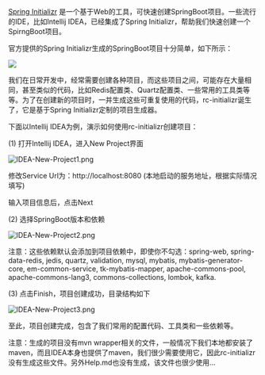 [Spring Initializr](https://github.com/spring-io/initializr) 是一个基于Web的工具，可快速创建SpringBoot项目。一些流行的IDE，比如Intellij IDEA，已经集成了Spring Initializr，帮助我们快速创建一个SpirngBoot项目。

官方提供的Spring Initializr生成的SpringBoot项目十分简单，如下所示：

![](https://media.geeksforgeeks.org/wp-content/uploads/20210604131533/Screenshot20210604at11426PM-483x660.png)

我们在日常开发中，经常需要创建各种项目，而这些项目之间，可能存在大量相同，甚至类似的代码，比如Redis配置类、Quartz配置类、一些常用的工具类等等。为了在创建新的项目时，一并生成这些可重复使用的代码，rc-initializr诞生了，它是基于Spring Initializr定制的项目生成器。

下面以Intellij IDEA为例，演示如何使用rc-initializr创建项目：

(1)  打开Intellij IDEA，进入New Project界面

![IDEA-New-Project1.png](https://i.loli.net/2021/09/23/uSCOFDozTAdarKk.png)

修改Service Url为：http://localhost:8080 (本地启动的服务地址，根据实际情况填写)

输入项目信息后，点击Next

(2) 选择SpringBoot版本和依赖

![IDEA-New-Project2.png](https://s2.loli.net/2022/01/25/gqzrY3AtBWMIHvl.png)

注意：这些依赖默认会添加到项目依赖中，即使你不勾选：spring-web, spring-data-redis, jedis, quartz, validation, mysql, mybatis, mybatis-generator-core, em-common-service, tk-mybatis-mapper, apache-commons-pool, apache-commons-lang3, commons-collections, lombok, kafka.

(3) 点击Finish，项目创建成功，目录结构如下

![IDEA-New-Project3.png](https://i.loli.net/2021/09/23/cJz6W5C3xhebkvi.png)

至此，项目创建完成，包含了我们常用的配置代码、工具类和一些依赖等。

注意：生成的项目没有mvn wrapper相关的文件，一般情况下我们本地都安装了maven，而且IDEA本身也提供了maven，我们很少需要使用它，因此rc-initializr没有生成这些文件。另外Help.md也没有生成，该文件也很少使用...
